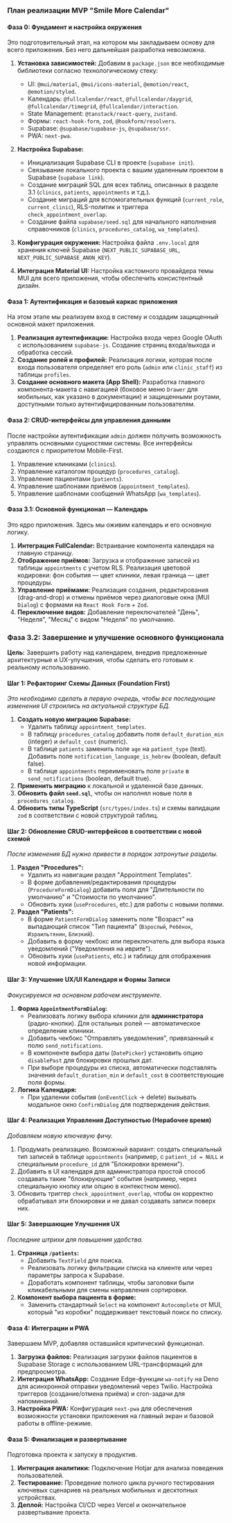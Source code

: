 ### __План реализации MVP "Smile More Calendar"__

#### __Фаза 0: Фундамент и настройка окружения__

Это подготовительный этап, на котором мы закладываем основу для всего приложения. Без него дальнейшая разработка невозможна.

1. __Установка зависимостей:__ Добавим в `package.json` все необходимые библиотеки согласно технологическому стеку:

   - UI: `@mui/material`, `@mui/icons-material`, `@emotion/react`, `@emotion/styled`.
   - Календарь: `@fullcalendar/react`, `@fullcalendar/daygrid`, `@fullcalendar/timegrid`, `@fullcalendar/interaction`.
   - State Management: `@tanstack/react-query`, `zustand`.
   - Формы: `react-hook-form`, `zod`, `@hookform/resolvers`.
   - Supabase: `@supabase/supabase-js`, `@supabase/ssr`.
   - PWA: `next-pwa`.

2. __Настройка Supabase:__

   - Инициализация Supabase CLI в проекте (`supabase init`).
   - Связывание локального проекта с вашим удаленным проектом в Supabase (`supabase link`).
   - Создание миграций SQL для всех таблиц, описанных в разделе 3.1 (`clinics`, `patients`, `appointments` и т.д.).
   - Создание миграций для вспомогательных функций (`current_role`, `current_clinic`), RLS-политик и триггера `check_appointment_overlap`.
   - Создание файла `supabase/seed.sql` для начального наполнения справочников (`clinics`, `procedures_catalog`, `wa_templates`).

3. __Конфигурация окружения:__ Настройка файла `.env.local` для хранения ключей Supabase (`NEXT_PUBLIC_SUPABASE_URL`, `NEXT_PUBLIC_SUPABASE_ANON_KEY`).

4. __Интеграция Material UI:__ Настройка кастомного провайдера темы MUI для всего приложения, чтобы обеспечить консистентный дизайн.

#### __Фаза 1: Аутентификация и базовый каркас приложения__

На этом этапе мы реализуем вход в систему и создадим защищенный основной макет приложения.

1. __Реализация аутентификации:__ Настройка входа через Google OAuth с использованием `supabase-js`. Создание страниц входа/выхода и обработка сессий.
2. __Создание ролей и профилей:__ Реализация логики, которая после входа пользователя определяет его роль (`admin` или `clinic_staff`) из таблицы `profiles`.
3. __Создание основного макета (App Shell):__ Разработка главного компонента-макета с навигацией (боковое меню `Drawer` для мобильных, как указано в документации) и защищенными роутами, доступными только аутентифицированным пользователям.

#### __Фаза 2: CRUD-интерфейсы для управления данными__

После настройки аутентификации `admin` должен получить возможность управлять основными сущностями системы. Все интерфейсы создаются с приоритетом Mobile-First.

1. Управление клиниками (`clinics`).
2. Управление каталогом процедур (`procedures_catalog`).
3. Управление пациентами (`patients`).
4. Управление шаблонами приёмов (`appointment_templates`).
5. Управление шаблонами сообщений WhatsApp (`wa_templates`).

#### __Фаза 3.1: Основной функционал — Календарь__

Это ядро приложения. Здесь мы оживим календарь и его основную логику.

1. __Интеграция FullCalendar:__ Встраивание компонента календаря на главную страницу.
2. __Отображение приёмов:__ Загрузка и отображение записей из таблицы `appointments` с учетом RLS. Реализация цветовой кодировки: фон события — цвет клиники, левая граница — цвет процедуры.
3. __Управление приёмами:__ Реализация создания, редактирования (drag-and-drop) и отмены приёмов через диалоговые окна (MUI `Dialog`) с формами на `React Hook Form` + `Zod`.
4. __Переключение видов:__ Добавление переключателей "День", "Неделя", "Месяц" с видом "Неделя" по умолчанию.


### Фаза 3.2: Завершение и улучшение основного функционала

**Цель:** Завершить работу над календарем, внедрив предложенные архитектурные и UX-улучшения, чтобы сделать его готовым к реальному использованию.

#### **Шаг 1: Рефакторинг Схемы Данных (Foundation First)**
*Это необходимо сделать в первую очередь, чтобы все последующие изменения UI строились на актуальной структуре БД.*
1.  **Создать новую миграцию Supabase:**
    *   Удалить таблицу `appointment_templates`.
    *   В таблицу `procedures_catalog` добавить поля `default_duration_min` (integer) и `default_cost` (numeric).
    *   В таблице `patients` заменить поле `age` на `patient_type` (text). Добавить поле `notification_language_is_hebrew` (boolean, default false).
    *   В таблице `appointments` переименовать поле `private` в `send_notifications` (boolean, default true).
2.  **Применить миграцию** к локальной и удаленной базе данных.
3.  **Обновить файл `seed.sql`**, чтобы он наполнял новые поля в `procedures_catalog`.
4.  **Обновить типы TypeScript** (`src/types/index.ts`) и схемы валидации `zod` в соответствии с новой структурой таблиц.

#### **Шаг 2: Обновление CRUD-интерфейсов в соответствии с новой схемой**
*После изменения БД нужно привести в порядок затронутые разделы.*
1.  **Раздел "Procedures":**
    *   Удалить из навигации раздел "Appointment Templates".
    *   В форме добавления/редактирования процедуры (`ProcedureFormDialog`) добавить поля для "Длительности по умолчанию" и "Стоимости по умолчанию".
    *   Обновить хуки (`useProcedures`, etc.) для работы с новыми полями.
2.  **Раздел "Patients":**
    *   В форме `PatientFormDialog` заменить поле "Возраст" на выпадающий список "Тип пациента" (`Взрослый`, `Ребёнок`, `Израильтянин`, `Близкий`).
    *   Добавить в форму чекбокс или переключатель для выбора языка уведомлений ("Уведомления на иврите").
    *   Обновить хуки (`usePatients`, etc.) и таблицу для отображения новой информации.

#### **Шаг 3: Улучшение UX/UI Календаря и Формы Записи**
*Фокусируемся на основном рабочем инструменте.*
1.  **Форма `AppointmentFormDialog`:**
    *   Реализовать логику выбора клиники для **администратора** (радио-кнопки). Для остальных ролей — автоматическое определение клиники.
    *   Добавить чекбокс "Отправлять уведомления", привязанный к полю `send_notifications`.
    *   В компоненте выбора даты (`DatePicker`) установить опцию `disablePast` для блокировки прошлых дат.
    *   При выборе процедуры из списка, автоматически подставлять значения `default_duration_min` и `default_cost` в соответствующие поля формы.
2.  **Логика Календаря:**
    *   При удалении события (`onEventClick` -> delete) вызывать модальное окно `ConfirmDialog` для подтверждения действия.

#### **Шаг 4: Реализация Управления Доступностью (Нерабочее время)**
*Добавляем новую ключевую фичу.*
1.  Продумать реализацию. Возможный вариант: создать специальный тип записей в таблице `appointments` (например, с `patient_id = NULL` и специальным `procedure_id` для "Блокировки времени").
2.  Добавить в UI календаря для администратора простой способ создавать такие "блокирующие" события (например, через специальную кнопку или опцию в контекстном меню).
3.  Обновить триггер `check_appointment_overlap`, чтобы он корректно обрабатывал эти блокировки и не давал создавать записи поверх них.

#### **Шаг 5: Завершающие Улучшения UX**
*Последние штрихи для повышения удобства.*
1.  **Страница `/patients`:**
    *   Добавить `TextField` для поиска.
    *   Реализовать логику фильтрации списка на клиенте или через параметры запроса к Supabase.
    *   Доработать компонент таблицы, чтобы заголовки были кликабельными для смены направления сортировки.
2.  **Компонент выбора пациента в форме:**
    *   Заменить стандартный `Select` на компонент `Autocomplete` от MUI, который "из коробки" поддерживает текстовый поиск по списку.

#### __Фаза 4: Интеграции и PWA__

Завершаем MVP, добавляя оставшийся критический функционал.

1. __Загрузка файлов:__ Реализация загрузки файлов пациентов в Supabase Storage с использованием URL-трансформаций для предпросмотра.
2. __Интеграция WhatsApp:__ Создание Edge-функции `wa-notify` на Deno для асинхронной отправки уведомлений через Twilio. Настройка триггеров (создание/отмена приёма) и cron-задачи для напоминаний.
3. __Настройка PWA:__ Конфигурация `next-pwa` для обеспечения возможности установки приложения на главный экран и базовой работы в offline-режиме.

#### __Фаза 5: Финализация и развертывание__

Подготовка проекта к запуску в продуктив.

1. __Интеграция аналитики:__ Подключение Hotjar для анализа поведения пользователей.
2. __Тестирование:__ Проведение полного цикла ручного тестирования ключевых сценариев на реальных мобильных и десктопных устройствах.
3. __Деплой:__ Настройка CI/CD через Vercel и окончательное развертывание проекта.
